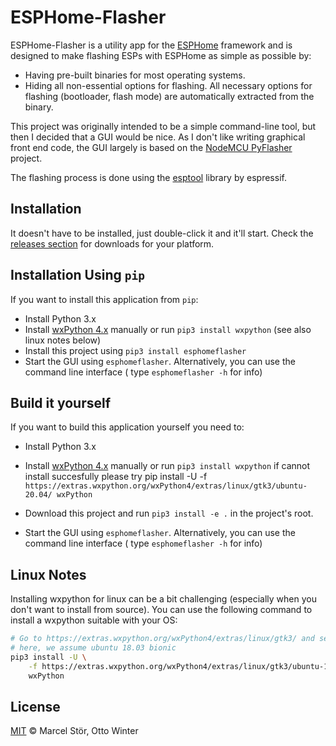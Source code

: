 # ESPHome-Flasher

ESPHome-Flasher is a utility app for the [ESPHome](https://esphome.io/)
framework and is designed to make flashing ESPs with ESPHome as simple as possible by:

 * Having pre-built binaries for most operating systems.
 * Hiding all non-essential options for flashing. All necessary options for flashing
   (bootloader, flash mode) are automatically extracted from the binary.

This project was originally intended to be a simple command-line tool,
but then I decided that a GUI would be nice. As I don't like writing graphical
front end code, the GUI largely is based on the
[NodeMCU PyFlasher](https://github.com/marcelstoer/nodemcu-pyflasher)
project.

The flashing process is done using the [esptool](https://github.com/espressif/esptool)
library by espressif.

## Installation

It doesn't have to be installed, just double-click it and it'll start.
Check the [releases section](https://github.com/esphome/esphome-flasher/releases)
for downloads for your platform.

## Installation Using `pip`

If you want to install this application from `pip`:

- Install Python 3.x
- Install [wxPython 4.x](https://wxpython.org/) manually or run `pip3 install wxpython` (see also linux notes below)
- Install this project using `pip3 install esphomeflasher`
- Start the GUI using `esphomeflasher`. Alternatively, you can use the command line interface (
  type `esphomeflasher -h` for info)

## Build it yourself

If you want to build this application yourself you need to:

- Install Python 3.x
- Install [wxPython 4.x](https://wxpython.org/) manually or run `pip3 install wxpython`
  if cannot install succesfully please try pip install -U -f `https://extras.wxpython.org/wxPython4/extras/linux/gtk3/ubuntu-20.04/ wxPython`

- Download this project and run `pip3 install -e .` in the project's root.
- Start the GUI using `esphomeflasher`. Alternatively, you can use the command line interface (
  type `esphomeflasher -h` for info)


## Linux Notes

Installing wxpython for linux can be a bit challenging (especially when you don't want to install from source).
You can use the following command to install a wxpython suitable with your OS:

```bash
# Go to https://extras.wxpython.org/wxPython4/extras/linux/gtk3/ and select the correct OS type
# here, we assume ubuntu 18.03 bionic
pip3 install -U \
    -f https://extras.wxpython.org/wxPython4/extras/linux/gtk3/ubuntu-18.04 \
    wxPython
```

## License

[MIT](http://opensource.org/licenses/MIT) © Marcel Stör, Otto Winter
